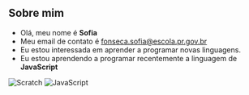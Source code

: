 ## Sobre mim
-  Olá, meu nome é **Sofia**
-  Meu email de contato é fonseca.sofia@escola.pr.gov.br
-  Eu estou interessada em aprender a programar novas linguagens.
-  Eu estou aprendendo a programar recentemente a linguagem de **JavaScript** 

<!---
blxckswan/blxckswan is a ✨ special ✨ repository because its `README.md` (this file) appears on your GitHub profile.
You can click the Preview link to take a look at your changes.
--->

![Scratch](https://img.shields.io/badge/Scratch-4D97FF?style=for-the-badge&logo=Scratch&logoColor=white)
![JavaScript](https://img.shields.io/badge/JavaScript-323330?style=for-the-badge&logo=javascript&logoColor=F7DF1E)
